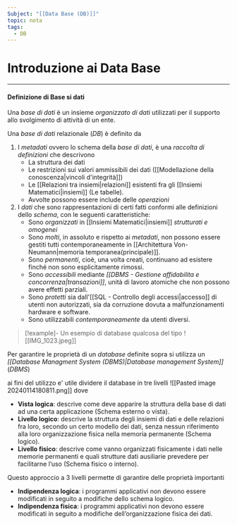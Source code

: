 ```yaml
---
Subject: "[[Data Base (DB)]]"
topic: nota
tags:
  - DB
---
```


# Introduzione ai Data Base
---

#### Definizione di Base si dati
Una _base di dati_ è un insieme _organizzato di dati_ utilizzati per il supporto allo svolgimento di attività di un ente.

Una _base di dati_ relazionale (_DB_) è definito da 
1. I _metadati_ ovvero lo schema della _base di dati_, è una _raccolta di definizioni_ che descrivono
	- La struttura dei dati
	- Le restrizioni sui valori ammissibili dei dati ([[Modellazione della conoscenza|vincoli d'integrità]])
	- Le [[Relazioni tra insiemi|relazioni]] esistenti fra gli [[Insiemi Matematici|insiemi]] (Le tabelle).
	- Avvolte possono essere include delle _operazioni_
2. I _dati_ che sono rappresentazioni di certi fatti conformi alle definizioni dello _schema_, con le seguenti caratteristiche:
   - Sono _organizzati_ in [[Insiemi Matematici|insiemi]] _strutturati e omogenei_
   - Sono _molti_, in assoluto e rispetto ai _metadati_, non possono essere gestiti tutti contemporaneamente in [[Architettura Von-Neumann|memoria temporanea(principale)]].
   - Sono _permanenti_, cioè, una volta creati, continuano ad esistere finché non sono esplicitamente rimossi.
   - Sono _accessibili_ mediante _[[DBMS - Gestione affidabilita e concorrenza|transazioni]]_, unità di lavoro atomiche che non possono avere effetti parziali.
   - Sono _protetti_ sia dall'[[SQL - Controllo degli accessi|accesso]] di utenti non autorizzati, sia da corruzione dovuta a malfunzionamenti hardware e software.
   - Sono utilizzabili _contemporaneamente_ da utenti diversi.

>[!example]-
> Un esempio di database qualcosa del tipo
> ![[IMG_1023.jpeg]]

Per garantire le proprietà di un _database_ definite sopra si utilizza un _[[Database Managment System (DBMS)|Database management System]]_ (_DBMS_) 



ai fini del utilizzo e' utile dividere il database  in tre livelli
![[Pasted image 20240114180811.png]]
dove
- __Vista logica__: descrive come deve apparire la struttura della base di dati ad una certa applicazione (Schema esterno o vista).
- __Livello logico__: descrive la struttura degli insiemi di dati e delle relazioni fra loro, secondo un certo modello dei dati, senza nessun riferimento alla loro organizzazione fisica nella memoria permanente (Schema logico).
- __Livello fisico__: descrive come vanno organizzati fisicamente i dati nelle memorie permanenti e quali strutture dati ausiliarie prevedere per facilitarne l’uso (Schema fisico o interno).

Questo approccio a 3 livelli permette di garantire delle proprietà importanti
- __Indipendenza logica__: i programmi applicativi non devono essere modificati in seguito a modifiche dello schema logico.
- __Indipendenza fisica__: i programmi applicativi non devono essere modificati in seguito a modifiche dell’organizzazione fisica dei dati.




